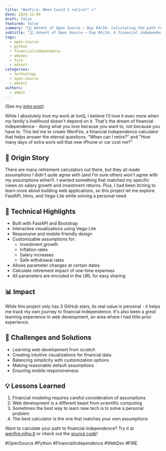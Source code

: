 ```yaml
---
title: "WenFire: When Could I retire?! 🔥"
date: 2024-12-04
draft: false
featured: false
summary: "🎄🎁 Advent of Open Source – Day 04/24: Calculating the path to financial independence with a personalized web app."
subtitle: "🎄🎁 Advent of Open Source – Day 04/24: A financial independence calculator built with FastAPI, htmx, and Vega-Lite."
tags:
  - open-source
  - python
  - financialindependence
  - webdev
  - fire
  - advent
categories:
  - technology
  - open-source
  - advent
authors:
  - admin
---
```


(See my [intro post](../))

While I absolutely love my work at IonQ, I believe I'll love it even more when my family's livelihood doesn't depend on it. That's the dream of financial independence - doing what you love because you want to, not because you have to. This led me to create WenFire, a financial independence calculator that helps answer the eternal questions: "When can I retire?" and "How many days of extra work will that new iPhone or car cost me?"

## 📖 Origin Story

There are many retirement calculators out there, but they all made assumptions I didn't quite agree with (and I'm sure others won't agree with my assumptions either!). I wanted something that matched my specific views on salary growth and investment returns. Plus, I had been itching to learn more about building web applications, so this project let me explore FastAPI, htmx, and Vega-Lite while solving a personal need.

## 🔧 Technical Highlights

- Built with FastAPI and Bootstrap
- Interactive visualizations using Vega-Lite
- Responsive and mobile-friendly design
- Customizable assumptions for:
  - Investment growth
  - Inflation rates
  - Salary increases
  - Safe withdrawal rates
- Allows parameter changes at certain dates
- Calculate retirement impact of one-time expenses
- All parameters are encoded in the URL for easy sharing

## 📊 Impact

While this project only has 3 GitHub stars, its real value is personal - it helps me track my own journey to financial independence. It's also been a great learning experience in web development, an area where I had little prior experience.

## 🎯 Challenges and Solutions

- Learning web development from scratch
- Creating intuitive visualizations for financial data
- Balancing simplicity with customization options
- Making reasonable default assumptions
- Ensuring mobile responsiveness

## 💡 Lessons Learned

1. Financial modeling requires careful consideration of assumptions
2. Web development is a different beast from scientific computing
3. Sometimes the best way to learn new tech is to solve a personal problem
4. The best calculator is the one that matches your own assumptions

Want to calculate your path to financial independence? Try it at [wenfire.nijho.lt](https://wenfire.nijho.lt/) or check out the [source code](https://github.com/basnijholt/wenfire)!

#OpenSource #Python #FinancialIndependence #WebDev #FIRE
